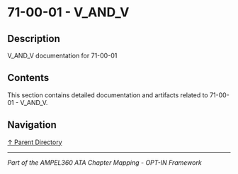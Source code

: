 # 71-00-01 - V_AND_V

## Description

V_AND_V documentation for 71-00-01

## Contents

This section contains detailed documentation and artifacts related to 71-00-01 - V_AND_V.

## Navigation

[↑ Parent Directory](../README.md)

---

*Part of the AMPEL360 ATA Chapter Mapping - OPT-IN Framework*
